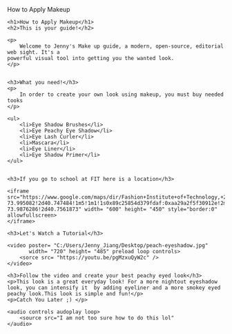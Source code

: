 <!DOCTYPE html>

<head>
    How to Apply Makeup
</head>
<body>

    <h1>How to Apply Makeup</h1>
    <h2>This is your guide!</h2>

    <p>
        Welcome to Jenny's Make up guide, a modern, open-source, editorial web sight. It's a 
    powerful visual tool into getting you the wanted look.
    </p>


    <h3>What you need!</h3>
    <p>
        In order to create your own look using makeup, you must buy needed tooks
    </p>

    <ul>
        <li>Eye Shadow Brushes</li>
        <li>Eye Peachy Eye Shadow</li>
        <li>Eye Lash Curler</li>
        <li>Mascara</li>
        <li>Eye Liner</li>
        <li>Eye Shadow Primer</li>
    </ul>


    <h3>If you go to school at FIT here is a location</h3>

    <iframe src="https://www.google.com/maps/dir/Fashion+Institute+of+Technology,+227+W+27th+St,+New+York,+NY+10001/SEPHORA,+200+W+42nd+St,+New+York,+NY+10036/@40.7522179,-73.9942044,16z/data=!4m13!4m12!1m5!1m1!1s0x89c259afbb64db0d:0x863a71d6d4af1f09!2m2!1d-73.995082!2d40.747484!1m5!1m1!1s0x89c25854d379fdaf:0xaa29a2f5f30912e!2m2!1d-73.9876286!2d40.7561873" width= "600" height= "450" style="border:0" allowfullscreen>
    </iframe>

    <h3>Let's Watch a Tutorial</h3>
    
    <video poster= "C:/Users/Jenny_Jiang/Desktop/peach-eyeshadow.jpg"
           width= "720" height= "485" preload loop controls>
        <sorce src= "https://youtu.be/pgMzxuQyW2c" />
    </video>
    
    <h3>Follow the video and create your best peachy eyed look</h3>
    <p>This look is a great everyday look! For a more nightout eyeshadow look, you can intensify it  by adding eyeliner and a more smokey eyed peachy look.This look is simple and fun!</p>
    <p>Catch You Later ;) </p>
    
    <audio controls audoplay loop>
        <source src="I am not too sure how to do this lol"
    </audio>
